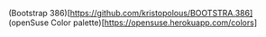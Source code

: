 (Bootstrap 386)[https://github.com/kristopolous/BOOTSTRA.386]
(openSuse Color palette)[https://opensuse.herokuapp.com/colors]
